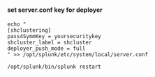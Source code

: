 #### set server.conf key for deployer
```
echo "
[shclustering] 
pass4SymmKey = yoursecuritykey
shcluster_label = shcluster
deployer_push_mode = full
" >> /opt/splunk/etc/system/local/server.conf

/opt/splunk/bin/splunk restart

```
